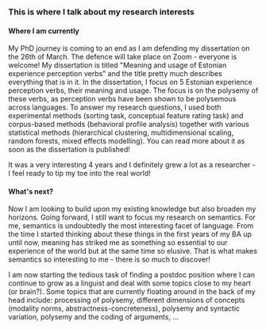 ### This is where I talk about my research interests

#### Where I am currently

My PhD journey is coming to an end as I am defending my dissertation on the 26th of March. The defence will take place on Zoom - everyone is welcome! My dissertation is titled "Meaning and usage of Estonian experience perception verbs" and the title pretty much describes everything that is in it. In the dissertation, I focus on 5 Estonian experience perception verbs, their meaning and usage. The focus is on the polysemy of these verbs, as perception verbs have been shown to be polysemous across languages. To answer my research questions, I used both experimental methods (sorting task, conceptual feature rating task) and corpus-based methods (behavioral profile analysis) together with various statistical methods (hierarchical clustering, multidimensional scaling, random forests, mixed effects modelling). You can read more about it as soon as the dissertation is published!

It was a very interesting 4 years and I definitely grew a lot as a researcher - I feel ready to tip my toe into the real world!

#### What's next?

Now I am looking to build upon my existing knowledge but also broaden my horizons. Going forward, I still want to focus my research on semantics. For me, semantics is undoubtedly the most interesting facet of language. From the time I started thinking about these things in the first years of my BA up until now, meaning has striked me as something so essential to our experience of the world but at the same time so elusive. That is what makes semantics so interesting to me - there is so much to discover! 

I am now starting the tedious task of finding a postdoc position where I can continue to grow as a linguist and deal with some topics close to my heart (or brain?). Some  topics that are currently floating around in the back of my head include: processing of polysemy, different dimensions of concepts (modality norms, abstractness-concreteness), polysemy and syntactic variation,  polysemy and the coding of arguments, ...

